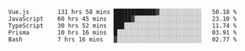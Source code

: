 <!--START_SECTION:waka-->

```text
Vue.js        131 hrs 58 mins ████████████▓░░░░░░░░░░░░   50.18 %
JavaScript    60 hrs 45 mins  █████▓░░░░░░░░░░░░░░░░░░░   23.10 %
TypeScript    30 hrs 52 mins  ███░░░░░░░░░░░░░░░░░░░░░░   11.74 %
Prisma        10 hrs 16 mins  █░░░░░░░░░░░░░░░░░░░░░░░░   03.91 %
Bash          7 hrs 16 mins   ▓░░░░░░░░░░░░░░░░░░░░░░░░   02.77 %
```

<!--END_SECTION:waka-->
